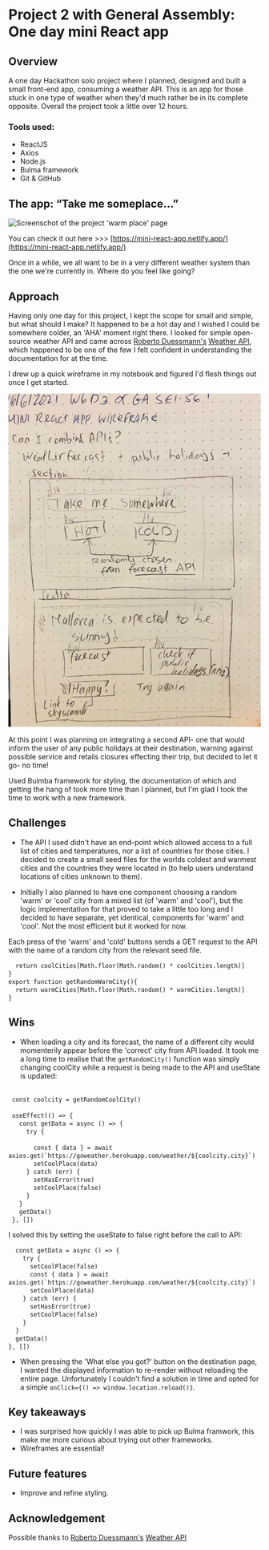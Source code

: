 # Project 2 with General Assembly: One day mini React app
## Overview
A one day Hackathon solo project where I planned, designed and built a small front-end app, consuming a weather API.
This is an app for those stuck in one type of weather when they'd much rather be in its complete opposite.
Overall the project took a little over 12 hours.

### Tools used: 
* ReactJS
* Axios
* Node.js 
* Bulma framework
* Git & GitHub

## The app: “Take me someplace…” 

![Screenschot of the project 'warm place' page](https://github.com/daria-kafler/mini-project-react-app/blob/master/images/ProjectScreenshot.png)

You can check it out here >>> [https://mini-react-app.netlify.app/](https://mini-react-app.netlify.app/)

Once in a while, we all want to be in a very different weather system than the one we're currently in. 
Where do you feel like going?

## Approach

Having only one day for this project, I kept the scope for small and simple, but what should I make? It happened to be a hot day and I wished I could be somewhere colder, an 'AHA' moment right there. 
I looked for simple open-source weather API and came across [Roberto Duessmann's](https://github.com/robertoduessmann) [Weather API](https://github.com/robertoduessmann/weather-api), which happened to be one of the few I felt confident in understanding the documentation for at the time.

I drew up a quick wireframe in my notebook and figured I'd flesh things out once I get started.

![Wireframe for project 02 from my notebook](https://raw.githubusercontent.com/daria-kafler/GA-SEI56-Project-02/master/images/wireframeproject02.jpg)

At this point I was planning on integrating a second API- one that would inform the user of any public holidays at their destination, warning against possible service and retails closures effecting their trip, but decided to let it go- no time!

Used Bulmba framework for styling, the documentation of which and getting the hang of took more time than I planned, but I'm glad I took the time to work with a new framework.

## Challenges

* The API I used didn't have an end-point which allowed access to a full list of cities and temperatures, nor a list of countries for those cities.
I decided to create a small seed files for the worlds coldest and warmest cities and the countries they were located in (to help users understand locations of cities unknown to them).

* Initially I also planned to have one component choosing a random 'warm' or 'cool' city from a mixed list (of 'warm' and 'cool'), but the logic implementation for that proved to take a little too long and I decided to have separate, yet identical, components for 'warm' and 'cool'. Not the most efficient but it worked for now.

Each press of the 'warm' and 'cold' buttons sends a GET request to the API with the name of a random city from the relevant seed file.

```export function getRandomCoolCity(){
  return coolCities[Math.floor(Math.random() * coolCities.length)]
}
export function getRandomWarmCity(){
  return warmCities[Math.floor(Math.random() * warmCities.length)]
}
```


## Wins

* When loading a city and its forecast, the name of a different city would momenterily appear before the 'correct' city from API loaded. It took me a long time to realise that the `getRandomCity()` function was simply changing coolCity while a request is being made to the API and useState is updated:

 ```const [coolPlace, setCoolPlace] = useState({})

  const coolcity = getRandomCoolCity()

  useEffect(() => {
    const getData = async () => {
      try {
        
        const { data } = await axios.get(`https://goweather.herokuapp.com/weather/${coolcity.city}`)
        setCoolPlace(data)
      } catch (err) {
        setHasError(true)
        setCoolPlace(false)
      }
    }
    getData()
  }, [])
 ```
 
 I solved this by setting the useState to false right before the call to API:
 
  ```useEffect(() => {
    const getData = async () => {
      try {
        setCoolPlace(false)
        const { data } = await axios.get(`https://goweather.herokuapp.com/weather/${coolcity.city}`)
        setCoolPlace(data)
      } catch (err) {
        setHasError(true)
        setCoolPlace(false)
      }
    }
    getData()
  }, [])
 ```
 
* When pressing the 'What else you got?' button on the destination page, I wanted the displayed information to re-render without reloading the entire page. Unfortunately I couldn't find a solution in time and opted for a simple `onClick={() => window.location.reload()}`.

## Key takeaways
* I was surprised how quickly I was able to pick up Bulma framwork, this make me more curious about trying out other frameworks.
* Wireframes are essential!

## Future features
* Improve and refine styling.

## Acknowledgement
Possible thanks to [Roberto Duessmann's](https://github.com/robertoduessmann) [Weather API](https://github.com/robertoduessmann/weather-api)


